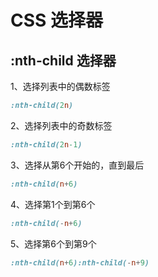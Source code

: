<script setup>
import NthChild from './components/NthChild.vue'
</script>

# CSS 选择器

## :nth-child 选择器

1、选择列表中的偶数标签

```css
:nth-child(2n)
```
<NthChild class='aa'></NthChild>

2、选择列表中的奇数标签

```css
:nth-child(2n-1)
```

<NthChild class='bb'></NthChild>

3、选择从第6个开始的，直到最后

```css
:nth-child(n+6)
```

<NthChild class='cc'></NthChild>

4、选择第1个到第6个

```css
:nth-child(-n+6)
```

<NthChild class='dd'></NthChild>

5、选择第6个到第9个

```css
:nth-child(n+6):nth-child(-n+9)
```

<NthChild class='ee'></NthChild>
